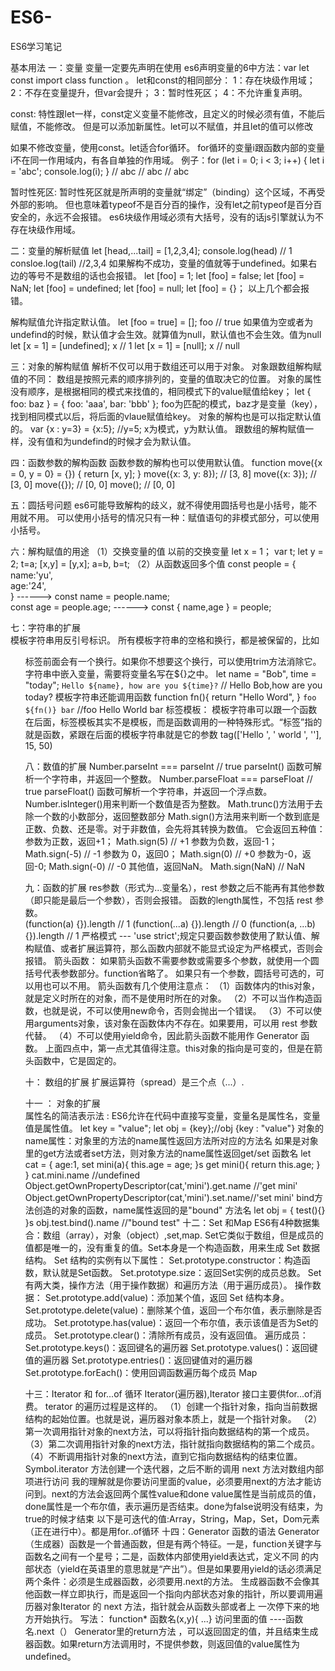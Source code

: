 # ES6-
ES6学习笔记

基本用法
一：变量
变量一定要先声明在使用
es6声明变量的6中方法：var   let    const    import   class  function 。
let和const的相同部分：
  1：存在块级作用域；
  2：不存在变量提升，但var会提升；
  3：暂时性死区；
  4：不允许重复声明。
  
const: 特性跟let一样，const定义变量不能修改，且定义的时候必须有值，不能后赋值，不能修改。
但是可以添加新属性。let可以不赋值，并且let的值可以修改

如果不修改变量，使用const。let适合for循环。
for循环的变量i跟函数内部的变量i不在同一作用域内，有各自单独的作用域。
例子：for (let i = 0; i < 3; i++) {
        let i = 'abc';
        console.log(i);
    }
  // abc
  // abc
  // abc
  
暂时性死区:
  暂时性死区就是所声明的变量就“绑定”（binding）这个区域，不再受外部的影响。
  但也意味着typeof不是百分百的操作，没有let之前typeof是百分百安全的，永远不会报错。
  es6块级作用域必须有大括号，没有的话js引擎就认为不存在块级作用域。
  

二：变量的解析赋值
   let [head,...tail] = [1,2,3,4];
   console.log(head)   //  1
   consloe.log(tail)   //2,3,4
   如果解构不成功，变量的值就等于undefined。如果右边的等号不是数组的话也会报错。
    let [foo] = 1;
    let [foo] = false;
    let [foo] = NaN;
    let [foo] = undefined;
    let [foo] = null;
    let [foo] = {}；
   以上几个都会报错。
   
   解构赋值允许指定默认值。
   let [foo = true] = [];   foo // true
   如果值为空或者为undefind的时候，默认值才会生效。就算值为null，默认值也不会生效。值为null
   let [x = 1] = [undefined];
    x // 1
   let [x = 1] = [null];
    x // null
   
三：对象的解构赋值
      解析不仅可以用于数组还可以用于对象。
      对象跟数组解构赋值的不同：
        数组是按照元素的顺序排列的，变量的值取决它的位置。
        对象的属性没有顺序，是根据相同的模式来找值的，相同模式下的value赋值给key；
        let { foo: baz } = { foo: 'aaa', bar: 'bbb' };
        foo为匹配的模式，baz才是变量（key），找到相同模式以后，将后面的vlaue赋值给key。
      对象的解构也是可以指定默认值的。
        var {x : y=3} = {x:5};   //y=5;   x为模式，y为默认值。
        跟数组的解构赋值一样，没有值和为undefind的时候才会为默认值。
        
        
四：函数参数的解构函数
      函数参数的解构也可以使用默认值。
       function move({x = 0, y = 0} = {}) {
          return [x, y];
        }
          move({x: 3, y: 8}); // [3, 8]
          move({x: 3}); // [3, 0]
          move({}); // [0, 0]
          move(); // [0, 0]     
  
  五：圆括号问题
        es6可能导致解构的歧义，就不得使用圆括号也是小括号，能不用就不用。
        可以使用小括号的情况只有一种：赋值语句的非模式部分，可以使用小括号。
        
  六：解构赋值的用途
     （1）交换变量的值              以前的交换变量
          let x = 1；                  var t;
          let y = 2;                   t=a;
          [x,y] = [y,x];               a=b, b=t;
     （2）从函数返回多个值
          const people = {
            name:'yu',                  
            age:'24',                   
          }                             ------>
          const name = people.name;         
          const age = people.age;       ------>     const { name,age } = people;
          
  七：字符串的扩展    
        模板字符串用反引号标识。
        所有模板字符串的空格和换行，都是被保留的，比如<ul>标签前面会有一个换行。如果你不想要这个换行，可以使用trim方法消除它。
        字符串中嵌入变量，需要将变量名写在${}之中。
         let name = "Bob", time = "today";
         `Hello ${name}, how are you ${time}?`  // Hello Bob,how are you today?
         模板字符串还能调用函数
          function fn(){
            return "Hello Word",
          }
          `foo ${fn()} bar`   //foo Hello World bar
        标签模板：
        模板字符串可以跟一个函数在后面，标签模板其实不是模板，而是函数调用的一种特殊形式。“标签”指的就是函数，紧跟在后面的模板字符串就是它的参数
        tag(['Hello ', ' world ', ''], 15, 50)
      
   八：数值的扩展
        Number.parseInt === parseInt // true                parseInt() 函数可解析一个字符串，并返回一个整数。
        Number.parseFloat === parseFloat // true            parseFloat() 函数可解析一个字符串，并返回一个浮点数。
        Number.isInteger()用来判断一个数值是否为整数。
        Math.trunc()方法用于去除一个数的小数部分，返回整数部分
        Math.sign()方法用来判断一个数到底是正数、负数、还是零。对于非数值，会先将其转换为数值。
        它会返回五种值：
                      参数为正数，返回+1；       Math.sign(5) // +1
                      参数为负数，返回-1；       Math.sign(-5) // -1
                      参数为 0，返回0；          Math.sign(0) // +0
                      参数为-0，返回-0;          Math.sign(-0) // -0
                      其他值，返回NaN。          Math.sign(NaN) // NaN
  
 九：函数的扩展
        res参数（形式为...变量名），rest 参数之后不能再有其他参数（即只能是最后一个参数），否则会报错。
        函数的length属性，不包括 rest 参数。     
            (function(a) {}).length  // 1
            (function(...a) {}).length  // 0
            (function(a, ...b) {}).length  // 1
        严格模式 --- 'use strict';规定只要函数参数使用了默认值、解构赋值、或者扩展运算符，那么函数内部就不能显式设定为严格模式，否则会报错。
        箭头函数：
            如果箭头函数不需要参数或需要多个参数，就使用一个圆括号代表参数部分。function省略了。
            如果只有一个参数，圆括号可选的，可以用也可以不用。
                 箭头函数有几个使用注意点：
                （1）函数体内的this对象，就是定义时所在的对象，而不是使用时所在的对象。
                （2）不可以当作构造函数，也就是说，不可以使用new命令，否则会抛出一个错误。
                （3）不可以使用arguments对象，该对象在函数体内不存在。如果要用，可以用 rest 参数代替。
                （4）不可以使用yield命令，因此箭头函数不能用作 Generator 函数。
                上面四点中，第一点尤其值得注意。this对象的指向是可变的，但是在箭头函数中，它是固定的。

十： 数组的扩展
      扩展运算符（spread）是三个点（...）.
      
十一 ： 对象的扩展     
        属性名的简洁表示法 : ES6允许在代码中直接写变量，变量名是属性名，变量值是属性值。
          let key = "value";
          let obj = {key};//obj {key : "value"}
        对象的name属性：对象里的方法的name属性返回方法所对应的方法名
        如果是对象里的get方法或者set方法，则对象方法的name属性返回get/set 函数名
              let cat = {
                     age:1,
                     set mini(a){
                       this.age = age;
                     }s
                     get mini(){
                       return this.age;
                     }
                  }
              cat.mini.name //undefined
              Object.getOwnPropertyDescriptor(cat,'mini').get.name //'get mini'
              Object.getOwnPropertyDescriptor(cat,'mini').set.name//'set mini'
        bind方法创造的对象的函数，name属性返回的是"bound" 方法名
                      let obj = {
                          test(){}
                      }s
                      obj.test.bind().name //"bound test"
十二：Set 和Map
      ES6有4种数据集合：数组（array），对象（object）,set,map.
      Set它类似于数组，但是成员的值都是唯一的，没有重复的值。Set本身是一个构造函数，用来生成 Set 数据结构。
      Set 结构的实例有以下属性：
              Set.prototype.constructor：构造函数，默认就是Set函数。
              Set.prototype.size：返回Set实例的成员总数。
      Set有两大类，操作方法（用于操作数据）和遍历方法（用于遍历成员）。
            操作数据：
              Set.prototype.add(value)：添加某个值，返回 Set 结构本身。
              Set.prototype.delete(value)：删除某个值，返回一个布尔值，表示删除是否成功。
              Set.prototype.has(value)：返回一个布尔值，表示该值是否为Set的成员。
              Set.prototype.clear()：清除所有成员，没有返回值。
            遍历成员：
              Set.prototype.keys()：返回键名的遍历器
              Set.prototype.values()：返回键值的遍历器
              Set.prototype.entries()：返回键值对的遍历器
              Set.prototype.forEach()：使用回调函数遍历每个成员
       Map
       
十三：Iterator 和 for...of 循环
      Iterator(遍历器),Iterator 接口主要供for...of消费。
      terator 的遍历过程是这样的。
     （1）创建一个指针对象，指向当前数据结构的起始位置。也就是说，遍历器对象本质上，就是一个指针对象。
     （2）第一次调用指针对象的next方法，可以将指针指向数据结构的第一个成员。
     （3）第二次调用指针对象的next方法，指针就指向数据结构的第二个成员。
     （4）不断调用指针对象的next方法，直到它指向数据结构的结束位置。
      Symbol.iterator 方法创建一个迭代器，之后不断的调用 next 方法对数组内部项进行访问
      我的理解就是你要访问里面的value，必须要用next的方法才能访问到。next的方法会返回两个属性value和done
      value属性是当前成员的值，done属性是一个布尔值，表示遍历是否结束。done为false说明没有结束，为true的时候才结束
      以下是可迭代的值:Array，String，Map，Set，Dom元素（正在进行中）。都是用for..of循环
十四：Generator 函数的语法
      Generator（生成器）函数是一个普通函数，但是有两个特征。一是，function关键字与函数名之间有一个星号；二是，函数体内部使用yield表达式，定义不同       的内部状态（yield在英语里的意思就是“产出”）。但是如果要用yield的话必须满足两个条件：必须是生成器函数，必须要用.next的方法。
      生成器函数不会像其他函数一样立即执行，而是返回一个指向内部状态对象的指针，所以要调用遍历器对象Iterator 的 next 方法，指针就会从函数头部或者上      一次停下来的地方开始执行。
      写法： function* 函数名(x,y){ ...}  访问里面的值 ----函数名.next（）
      Generator里的return方法 ，可以返回固定的值，并且结束生成器函数。如果return方法调用时，不提供参数，则返回值的value属性为undefined。
      
   
      
      
  




